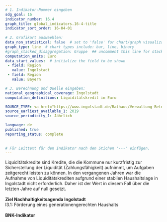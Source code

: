 ```yaml
---
# 1. Indikator-Nummer eingeben 
sdg_goal: 16 
indicator_number: 16.4
graph_title: global_indicators.16-4-title
indicator_sort_order: 16-04-01
 
# 2. Grafikart auswaehlen: 
data_non_statistical: false  # set to 'false' for chart/graph visualization 
graph_type: line  # chart types include: bar, line, binary 
#graph_stacked_disaggregation: Gruppe  ## uncomment this line for stacked bars. eplace 'Geschlecht' with the field of aggregation. 
computation_units: Euro 
data_start_values:  # initialize the field to be shown  
 - field: Region 
   value: Ingolstadt 
 - field: Region 
   value: Bayern 

# 3. Berechnung und Quelle eingeben: 
national_geographical_coverage: Ingolstadt 
computation_definitions: Liquiditätskredit in Euro

SOURCE_TYPE: <a href="https://www.ingolstadt.de/Rathaus/Verwaltung-Beteiligung/%C3%84mter-Referate/index.php?object=tx%7C2789.1&ModID=9&FID=465.78.1">Kämmerei der Stadt Ingolstadt</a> # data source  
source_earliest_available_1: 2019
source_periodicity_1: Jährlich

language: de   
published: true 
reporting_status: complete
 
 
# Für Leittext für den Indikator nach den Stichen '---' einfügen. 
---
```

Liquiditätskredite sind Kredite, die die Kommune nur kurzfristig zur Sicherstellung der Liquidität (Zahlungsfähigkeit) aufnimmt, um Aufgaben zeitgerecht leisten zu können. In den vergangenen Jahren war die Aufnahme von Liquiditätskrediten aufgrund einer stabilen Haushaltslage in Ingolstadt nicht erforderlich. Daher ist der Wert in diesem Fall über die letzten Jahre auf null gesetzt.<br>
<br>
<b>Ziel Nachhaltigkeitsagenda Ingolstadt</b><br>
I3.1: Förderung eines generationengerechten Haushalts <br>
<br>
<b>BNK-Indikator</b>

